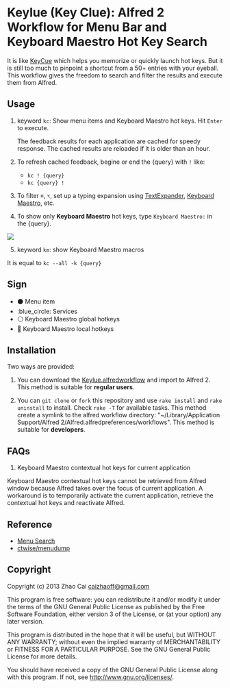 # Keylue (Key Clue): Alfred 2 Workflow for Menu Bar and Keyboard Maestro Hot Key Search


It is like [KeyCue][KeyCue] which helps you memorize or quickly launch hot keys. But it is still too much to pinpoint a shortcut from a 50+ entries with your eyeball. This workflow gives the freedom to search and filter the results and execute them from Alfred.




## Usage

1. keyword `kc`: Show menu items and Keyboard Maestro hot keys. Hit `Enter` to execute.

    The feedback results for each application are cached for speedy response. The cached results are reloaded if it is older than an hour.

2. To refresh cached feedback, begine or end the {query} with `!` like:
    - `kc ! {query}`
    - `kc {query} !`

3. To filter `⌘`, `⌥`, set up a typing expansion using [TextExpander](http://smilesoftware.com/TextExpander/index.html), [Keyboard Maestro](http://www.keyboardmaestro.com/), etc.


4. To show only **Keyboard Maestro** hot keys, type `Keyboard Maestro:` in the {query}. 

![](https://raw.github.com/zhaocai/alfred2-keylue-workflow/master/screenshots/chrome.png)

5. keyword `km`: show Keyboard Maestro macros

It is equal to `kc --all -k {query}`

## Sign

- :black_circle: Menu item
- :blue_circle: Services
- :white_circle: Keyboard Maestro global hotkeys
- :red_circle: Keyboard Maestro local hotkeys


## Installation

Two ways are provided:

1. You can download the [Keylue.alfredworkflow](https://github.com/zhaocai/alfred2-keylue-workflow/blob/master/Keylue.alfredworkflow?raw=true) and import to Alfred 2. This method is suitable for **regular users**.

2. You can `git clone` or `fork` this repository and use `rake install` and `rake uninstall` to install. Check `rake -T` for available tasks.
This method create a symlink to the alfred workflow directory: "~/Library/Application Support/Alfred 2/Alfred.alfredpreferences/workflows". This method is suitable for **developers**.

## FAQs

1. Keyboard Maestro contextual hot keys for current application

Keyboard Maestro contextual hot keys cannot be retrieved from Alfred window because Alfred takes over the focus of current application. A workaround is to temporarily activate the current application, retrieve the contextual hot keys and reactivate Alfred.


## Reference

- [Menu Search](http://www.alfredforum.com/topic/1993-menu-search/)
- [ctwise/menudump](https://github.com/ctwise/menudump)


## Copyright

Copyright (c) 2013 Zhao Cai <caizhaoff@gmail.com>

This program is free software: you can redistribute it and/or modify it under
the terms of the GNU General Public License as published by the Free Software
Foundation, either version 3 of the License, or (at your option)
any later version.

This program is distributed in the hope that it will be useful, but WITHOUT
ANY WARRANTY; without even the implied warranty of MERCHANTABILITY or FITNESS
FOR A PARTICULAR PURPOSE. See the GNU General Public License for more details.

You should have received a copy of the GNU General Public License along with
this program. If not, see <http://www.gnu.org/licenses/>.


[KeyCue]: http://www.ergonis.com/products/keycue/
